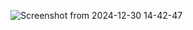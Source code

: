![Screenshot from 2024-12-30 14-42-47](https://github.com/user-attachments/assets/f221b3f0-158b-4719-996a-42c91abd6cb6)
